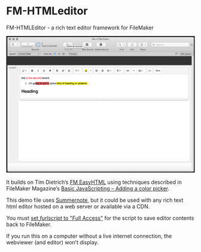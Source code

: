 # FM-HTMLeditor
FM-HTMLEditor - a rich text editor framework for FileMaker

![screencapture](/fm-htmleditor-screenshot.png)

It builds on Tim Dietrich’s [FM EasyHTML](https://timdietrich.me/open-source/) using techniques described in FileMaker Magazine‘s [Basic JavaScripting – Adding a color picker](https://www.filemakermagazine.com/videos/basic-javascripting-adding-color-picker).

This demo file uses [Summernote](https://summernote.org/), but it could be used with any rich text html editor hosted on a web server or available via a CDN.

You must [set _furlscript_ to "Full Access"](https://fmhelp.filemaker.com/help/18/fmp/en/index.html#page/FMP_Help/opening-files-url.html) for the script to save editor contents back to FileMaker.

If you run this on a computer without a live internet connection, the webviewer (and editor) won’t display.
